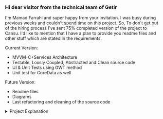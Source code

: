 ### Hi dear visitor from the technical team of Getir
I'm Mamad Farrahi and super happy from your invitation. I was busy during previous weeks and couldn't spend time on this project. So, To don't get out of the hiring process I've sent 75% completed version of the project to Cansu. I'd like to mention that I have a plan to provide you readme files and other stuff which are stated in the requirements.

Current Version:
* MVVM-C+Services Architecture
* Testable, Loosly Coupled, Abstracted and Clean source code
* UI & Unit Tests using GWT method
* Unit test for CoreData as well

Future Version:
* Readme files
* Diagrams
* Last refactoring and cleaning of the source code



<details>
<summary>Project Explanation</summary>
<br>

# GetirTodo
## Project:

We would like you to build a simple "to-do" app which consists of tasks in list and task detail in detail screen.

### Technical Requirements:

* Feel free to use any architecture or design pattern
* Do not use any reactive paradigm (SwiftUI, RxSwift etc.)
* You can build the user interface with XIBs || Storyboards || Code
* For the local storage, you should use Realm or CoreData

### Evaluation Criteria:

* For the local storage, you should use Realm or CoreData
* Keep code as clean as possible
* Your code should be easy to maintain
* Do not try to build a fancy UI, your implementation details are more important
* Consistency on code convention and indentation
* Library usage (No more and less than required)
* Git usage
* A README.md which describes technical details/decisions
* Unit Tests or UI Tests are bonus

### Submission:

After completing the assignment, create a pull request to `main` branch.
Then please send an email to the People Department with the link of the GitHub repo.
</details>
